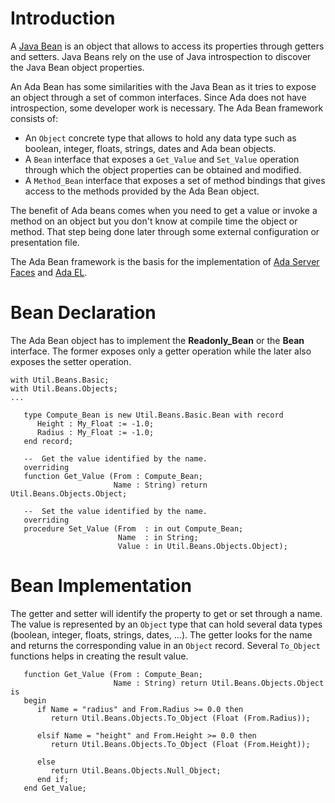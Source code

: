 # Introduction #

A [Java Bean](http://en.wikipedia.org/wiki/JavaBean) is an object that allows to access its properties through getters and setters.
Java Beans rely on the use of Java introspection to discover the Java Bean object properties.

An Ada Bean has some similarities with the Java Bean as it tries to expose
an object through a set of common interfaces.  Since Ada does not have introspection, some developer work is necessary.
The Ada Bean framework consists of:

  * An `Object` concrete type that allows to hold any data type such as boolean, integer, floats, strings, dates and Ada bean objects.
  * A `Bean` interface that exposes a `Get_Value` and `Set_Value` operation through which the object properties can be obtained and modified.
  * A `Method_Bean` interface that exposes a set of method bindings that gives access to the methods provided by the Ada Bean object.

The benefit of Ada beans comes when you need to get a value or invoke
a method on an object but you don't know at compile time the object or method.
That step being done later through some external configuration or presentation file.

The Ada Bean framework is the basis for the implementation of
[Ada Server Faces](http://code.google.com/p/ada-asf/) and [Ada EL](http://code.google.com/p/ada-el/).

# Bean Declaration #

The Ada Bean object has to implement the **Readonly\_Bean** or the **Bean** interface.
The former exposes only a getter operation while the later also exposes the setter operation.

```
with Util.Beans.Basic;
with Util.Beans.Objects;
...

   type Compute_Bean is new Util.Beans.Basic.Bean with record
      Height : My_Float := -1.0;
      Radius : My_Float := -1.0;
   end record;

   --  Get the value identified by the name.
   overriding
   function Get_Value (From : Compute_Bean;
                       Name : String) return Util.Beans.Objects.Object;

   --  Set the value identified by the name.
   overriding
   procedure Set_Value (From  : in out Compute_Bean;
                        Name  : in String;
                        Value : in Util.Beans.Objects.Object);
```


# Bean Implementation #


The getter and setter will identify the property to get or set through a name. The value is represented by an `Object` type that can hold several data types (boolean, integer, floats, strings, dates, ...). The getter looks for the name and returns the corresponding value in an `Object` record. Several `To_Object` functions helps in creating the result value.

```
   function Get_Value (From : Compute_Bean;
                       Name : String) return Util.Beans.Objects.Object is
   begin
      if Name = "radius" and From.Radius >= 0.0 then
         return Util.Beans.Objects.To_Object (Float (From.Radius));

      elsif Name = "height" and From.Height >= 0.0 then
         return Util.Beans.Objects.To_Object (Float (From.Height));

      else
         return Util.Beans.Objects.Null_Object;
      end if;
   end Get_Value;
```